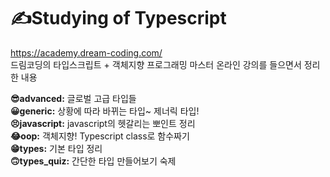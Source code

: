 # ✍Studying of Typescript

https://academy.dream-coding.com/  
드림코딩의 타입스크립트 + 객체지향 프로그래밍 마스터 온라인 강의를 들으면서 정리한 내용  
  
__😎advanced:__ 글로벌 고급 타입들  
__😀generic:__ 상황에 따라 바뀌는 타입~ 제너릭 타입!  
__😣javascript:__ javascript의 헷갈리는 뽀인트 정리  
__😂oop:__ 객체지향! Typescript class로 함수짜기  
__😁types:__ 기본 타입 정리  
__🙃types_quiz:__ 간단한 타입 만들어보기 숙제  
